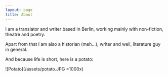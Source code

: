 ```yaml
---
layout: page
title: About
---
```


I am a translator and writer based in Berlin, working mainly with non-fiction, theatre and poetry.

Apart from that I am also a historian (meh...), writer and well, literature guy in general.

And because life is short, here is a potato:

![Potato](/assets/potato.JPG =1000x)
